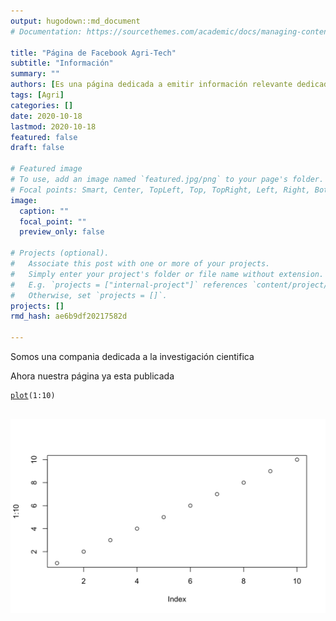 ```yaml
---
output: hugodown::md_document
# Documentation: https://sourcethemes.com/academic/docs/managing-content/

title: "Página de Facebook Agri-Tech"
subtitle: "Información"
summary: ""
authors: [Es una página dedicada a emitir información relevante dedicada a las ciencias agropecuarias]
tags: [Agri]
categories: []
date: 2020-10-18
lastmod: 2020-10-18
featured: false
draft: false

# Featured image
# To use, add an image named `featured.jpg/png` to your page's folder.
# Focal points: Smart, Center, TopLeft, Top, TopRight, Left, Right, BottomLeft, Bottom, BottomRight.
image:
  caption: ""
  focal_point: ""
  preview_only: false

# Projects (optional).
#   Associate this post with one or more of your projects.
#   Simply enter your project's folder or file name without extension.
#   E.g. `projects = ["internal-project"]` references `content/project/deep-learning/index.md`.
#   Otherwise, set `projects = []`.
projects: []
rmd_hash: ae6b9df20217582d

---
```


Somos una compania dedicada a la investigación cientifica

Ahora nuestra página ya esta publicada

<div class="highlight">

<pre class='chroma'><code class='language-r' data-lang='r'><span class='nf'><a href='https://rdrr.io/r/graphics/plot.default.html'>plot</a></span><span class='o'>(</span><span class='m'>1</span><span class='o'>:</span><span class='m'>10</span><span class='o'>)</span>

</code></pre>
<img src="figs/unnamed-chunk-1-1.png" width="700px" style="display: block; margin: auto;" />

</div>

